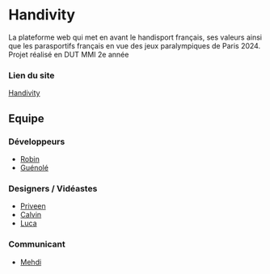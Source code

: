 # Handivity
La plateforme web qui met en avant le handisport français, ses valeurs ainsi que les parasportifs français en vue des jeux paralympiques de Paris 2024.
Projet réalisé en DUT MMI 2e année
### Lien du site
[Handivity](https://handivity.robinleroux.fr/)

## Equipe
### Développeurs
- [Robin](https://github.com/robinlrx)
- [Guénolé](https://github.com/gueno-m)

### Designers / Vidéastes
- [Priveen](http://priveenamir.fr/)
- [Calvin](http://calvinvatel.fr/)
- [Luca](http://perso-etudiant.u-pem.fr/~lmirenda/portfolio/)

### Communicant
- [Mehdi](http://mehditanine.fr/)
